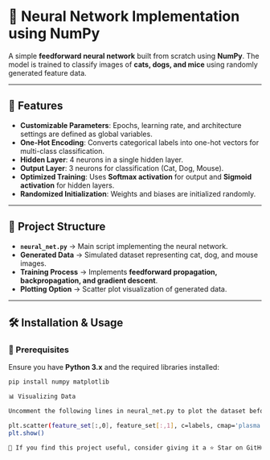 # 🧠 Neural Network Implementation using NumPy  

A simple **feedforward neural network** built from scratch using **NumPy**. The model is trained to classify images of **cats, dogs, and mice** using randomly generated feature data.  

---

## 📌 Features  
- **Customizable Parameters**: Epochs, learning rate, and architecture settings are defined as global variables.  
- **One-Hot Encoding**: Converts categorical labels into one-hot vectors for multi-class classification.  
- **Hidden Layer**: 4 neurons in a single hidden layer.  
- **Output Layer**: 3 neurons for classification (Cat, Dog, Mouse).  
- **Optimized Training**: Uses **Softmax activation** for output and **Sigmoid activation** for hidden layers.  
- **Randomized Initialization**: Weights and biases are initialized randomly.  

---

## 📂 Project Structure  
- **`neural_net.py`** → Main script implementing the neural network.  
- **Generated Data** → Simulated dataset representing cat, dog, and mouse images.  
- **Training Process** → Implements **feedforward propagation, backpropagation, and gradient descent**.  
- **Plotting Option** → Scatter plot visualization of generated data.  

---

## 🛠️ Installation & Usage  

### 🔧 Prerequisites  
Ensure you have **Python 3.x** and the required libraries installed:  
```sh
pip install numpy matplotlib

📊 Visualizing Data

Uncomment the following lines in neural_net.py to plot the dataset before training:

plt.scatter(feature_set[:,0], feature_set[:,1], c=labels, cmap='plasma', s=100, alpha=0.5)
plt.show()

🌟 If you find this project useful, consider giving it a ⭐ Star on GitHub!
